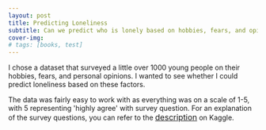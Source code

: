 ```yaml
---
layout: post
title: Predicting Loneliness
subtitle: Can we predict who is lonely based on hobbies, fears, and opinions?
cover-img: 
# tags: [books, test]
---
```


I chose a dataset that surveyed a little over 1000 young people on their hobbies, fears, and personal opinions.
I wanted to see whether I could predict loneliness based on these factors. 

The data was fairly easy to work with as everything was on a scale of 1-5, with 5 representing 'highly agree' with survey question.
For an explanation of the survey questions, you can refer to the [<span style="font-size:12pt;">description</span>](https://www.kaggle.com/miroslavsabo/young-people-survey?select=columns.csv) on Kaggle.


